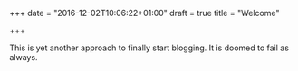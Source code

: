 +++
date = "2016-12-02T10:06:22+01:00"
draft = true
title = "Welcome"

+++

This is yet another approach to finally start blogging.
It is doomed to fail as always.